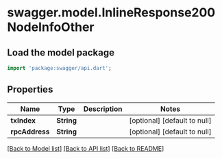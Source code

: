 # swagger.model.InlineResponse200NodeInfoOther

## Load the model package
```dart
import 'package:swagger/api.dart';
```

## Properties
Name | Type | Description | Notes
------------ | ------------- | ------------- | -------------
**txIndex** | **String** |  | [optional] [default to null]
**rpcAddress** | **String** |  | [optional] [default to null]

[[Back to Model list]](../README.md#documentation-for-models) [[Back to API list]](../README.md#documentation-for-api-endpoints) [[Back to README]](../README.md)


